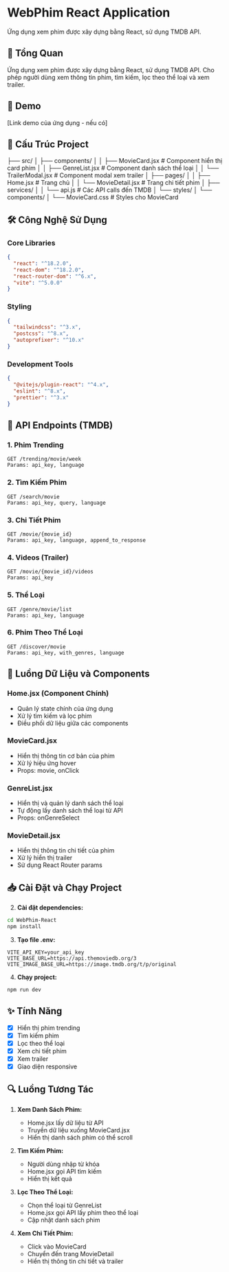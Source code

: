 # WebPhim React Application

Ứng dụng xem phim được xây dựng bằng React, sử dụng TMDB API.

## 📝 Tổng Quan

Ứng dụng xem phim được xây dựng bằng React, sử dụng TMDB API. Cho phép người dùng xem thông tin phim, tìm kiếm, lọc theo thể loại và xem trailer.

## 🚀 Demo

[Link demo của ứng dụng - nếu có]

## 📁 Cấu Trúc Project

├── src/
│ ├── components/
│ │ ├── MovieCard.jsx # Component hiển thị card phim
│ │ ├── GenreList.jsx # Component danh sách thể loại
│ │ └── TrailerModal.jsx # Component modal xem trailer
│ ├── pages/
│ │ ├── Home.jsx # Trang chủ
│ │ └── MovieDetail.jsx # Trang chi tiết phim
│ ├── services/
│ │ └── api.js # Các API calls đến TMDB
│ └── styles/
│ └── components/
│ └── MovieCard.css # Styles cho MovieCard

## 🛠 Công Nghệ Sử Dụng

### Core Libraries

```json
{
  "react": "^18.2.0",
  "react-dom": "^18.2.0",
  "react-router-dom": "^6.x",
  "vite": "^5.0.0"
}
```

### Styling

```json
{
  "tailwindcss": "^3.x",
  "postcss": "^8.x",
  "autoprefixer": "^10.x"
}
```

### Development Tools

```json
{
  "@vitejs/plugin-react": "^4.x",
  "eslint": "^8.x",
  "prettier": "^3.x"
}
```

## 🔗 API Endpoints (TMDB)

### 1. Phim Trending

```http
GET /trending/movie/week
Params: api_key, language
```

### 2. Tìm Kiếm Phim

```http
GET /search/movie
Params: api_key, query, language
```

### 3. Chi Tiết Phim

```http
GET /movie/{movie_id}
Params: api_key, language, append_to_response
```

### 4. Videos (Trailer)

```http
GET /movie/{movie_id}/videos
Params: api_key
```

### 5. Thể Loại

```http
GET /genre/movie/list
Params: api_key, language
```

### 6. Phim Theo Thể Loại

```http
GET /discover/movie
Params: api_key, with_genres, language
```

## 🔄 Luồng Dữ Liệu và Components

### Home.jsx (Component Chính)

- Quản lý state chính của ứng dụng
- Xử lý tìm kiếm và lọc phim
- Điều phối dữ liệu giữa các components

### MovieCard.jsx

- Hiển thị thông tin cơ bản của phim
- Xử lý hiệu ứng hover
- Props: movie, onClick

### GenreList.jsx

- Hiển thị và quản lý danh sách thể loại
- Tự động lấy danh sách thể loại từ API
- Props: onGenreSelect

### MovieDetail.jsx

- Hiển thị thông tin chi tiết của phim
- Xử lý hiển thị trailer
- Sử dụng React Router params

## 📥 Cài Đặt và Chạy Project

2. **Cài đặt dependencies:**

```bash
cd WebPhim-React
npm install
```

3. **Tạo file .env:**

```env
VITE_API_KEY=your_api_key
VITE_BASE_URL=https://api.themoviedb.org/3
VITE_IMAGE_BASE_URL=https://image.tmdb.org/t/p/original
```

4. **Chạy project:**

```bash
npm run dev
```

## ✨ Tính Năng

- [x] Hiển thị phim trending
- [x] Tìm kiếm phim
- [x] Lọc theo thể loại
- [x] Xem chi tiết phim
- [x] Xem trailer
- [x] Giao diện responsive

## 🔍 Luồng Tương Tác

1. **Xem Danh Sách Phim:**

   - Home.jsx lấy dữ liệu từ API
   - Truyền dữ liệu xuống MovieCard.jsx
   - Hiển thị danh sách phim có thể scroll

2. **Tìm Kiếm Phim:**

   - Người dùng nhập từ khóa
   - Home.jsx gọi API tìm kiếm
   - Hiển thị kết quả

3. **Lọc Theo Thể Loại:**

   - Chọn thể loại từ GenreList
   - Home.jsx gọi API lấy phim theo thể loại
   - Cập nhật danh sách phim

4. **Xem Chi Tiết Phim:**
   - Click vào MovieCard
   - Chuyển đến trang MovieDetail
   - Hiển thị thông tin chi tiết và trailer
